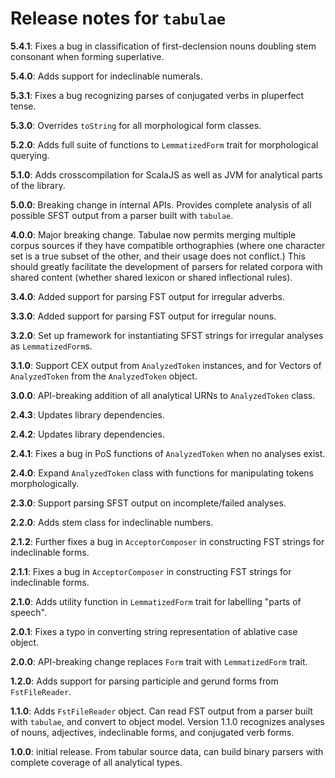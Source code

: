# Release notes for `tabulae`

**5.4.1**:  Fixes a bug in  classification of first-declension nouns doubling stem consonant when forming superlative.

**5.4.0**:  Adds support for indeclinable numerals.

**5.3.1**:  Fixes a bug recognizing parses of conjugated verbs in pluperfect tense.

**5.3.0**:  Overrides `toString` for all morphological form classes.


**5.2.0**:  Adds full suite of functions to `LemmatizedForm` trait for morphological querying.

**5.1.0**:  Adds crosscompilation for ScalaJS as well as JVM for analytical parts of the library.

**5.0.0**:   Breaking change in internal APIs.  Provides complete analysis of all possible SFST output from a parser built with `tabulae`.


**4.0.0**:  Major breaking change. Tabulae now permits merging multiple corpus sources if they have compatible orthographies (where one character set is a true subset of the other, and their usage does not conflict.)  This should greatly facilitate the development of parsers for related corpora with shared content (whether shared lexicon or shared inflectional rules).

**3.4.0**: Added support for parsing FST output for irregular adverbs.

**3.3.0**: Added support for parsing FST output for irregular nouns.

**3.2.0**: Set up framework for instantiating SFST strings for irregular analyses as `LemmatizedForm`s.


**3.1.0**:  Support CEX output from `AnalyzedToken` instances, and for Vectors of `AnalyzedToken` from the `AnalyzedToken` object.

**3.0.0**:  API-breaking addition of all analytical URNs to `AnalyzedToken` class.

**2.4.3**:  Updates library dependencies.

**2.4.2**:  Updates library dependencies.

**2.4.1**:  Fixes a bug in PoS functions of `AnalyzedToken` when no analyses exist.

**2.4.0**:  Expand `AnalyzedToken` class with functions for manipulating tokens morphologically.

**2.3.0**:  Support parsing SFST output on incomplete/failed analyses.

**2.2.0**: Adds stem class for indeclinable numbers.

**2.1.2**: Further fixes a bug in `AcceptorComposer` in constructing FST strings for indeclinable forms.


**2.1.1**: Fixes a bug in `AcceptorComposer` in constructing FST strings for indeclinable forms.


**2.1.0**: Adds utility function in `LemmatizedForm` trait for labelling "parts of speech".


**2.0.1**:  Fixes a typo in converting string representation of ablative case object.

**2.0.0**: API-breaking change replaces `Form` trait with `LemmatizedForm` trait.

**1.2.0**:  Adds support for parsing participle and gerund forms from `FstFileReader`.


**1.1.0**:  Adds `FstFileReader` object.  Can read FST output from a parser built with `tabulae`, and convert to object model.  Version 1.1.0 recognizes analyses of nouns, adjectives, indeclinable forms, and conjugated verb forms.

**1.0.0**: initial release.  From tabular source data, can build binary parsers with complete coverage of all analytical types.
